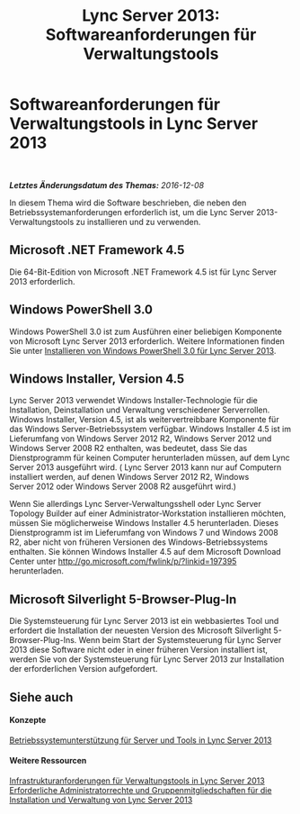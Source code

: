 ﻿---
title: 'Lync Server 2013: Softwareanforderungen für Verwaltungstools'
TOCTitle: Softwareanforderungen für Verwaltungstools
ms:assetid: 2fb172c3-7b84-4e49-981c-2a17e7a00a29
ms:mtpsurl: https://technet.microsoft.com/de-de/library/Gg195653(v=OCS.15)
ms:contentKeyID: 49293564
ms.date: 12/10/2016
mtps_version: v=OCS.15
ms.translationtype: HT
---

# Softwareanforderungen für Verwaltungstools in Lync Server 2013

 

_**Letztes Änderungsdatum des Themas:** 2016-12-08_

In diesem Thema wird die Software beschrieben, die neben den Betriebssystemanforderungen erforderlich ist, um die Lync Server 2013-Verwaltungstools zu installieren und zu verwenden.

## Microsoft .NET Framework 4.5

Die 64-Bit-Edition von Microsoft .NET Framework 4.5 ist für Lync Server 2013 erforderlich.

## Windows PowerShell 3.0

Windows PowerShell 3.0 ist zum Ausführen einer beliebigen Komponente von Microsoft Lync Server 2013 erforderlich. Weitere Informationen finden Sie unter [Installieren von Windows PowerShell 3.0 für Lync Server 2013](lync-server-2013-installing-windows-powershell-3-0.md).

## Windows Installer, Version 4.5

Lync Server 2013 verwendet Windows Installer-Technologie für die Installation, Deinstallation und Verwaltung verschiedener Serverrollen. Windows Installer, Version 4.5, ist als weitervertreibbare Komponente für das Windows Server-Betriebssystem verfügbar. Windows Installer 4.5 ist im Lieferumfang von Windows Server 2012 R2, Windows Server 2012 und Windows Server 2008 R2 enthalten, was bedeutet, dass Sie das Dienstprogramm für keinen Computer herunterladen müssen, auf dem Lync Server 2013 ausgeführt wird. ( Lync Server 2013 kann nur auf Computern installiert werden, auf denen Windows Server 2012 R2, Windows Server 2012 oder Windows Server 2008 R2 ausgeführt wird.)

Wenn Sie allerdings Lync Server-Verwaltungsshell oder Lync Server Topology Builder auf einer Administrator-Workstation installieren möchten, müssen Sie möglicherweise Windows Installer 4.5 herunterladen. Dieses Dienstprogramm ist im Lieferumfang von Windows 7 und Windows 2008 R2, aber nicht von früheren Versionen des Windows-Betriebssystems enthalten. Sie können Windows Installer 4.5 auf dem Microsoft Download Center unter <http://go.microsoft.com/fwlink/p/?linkid=197395> herunterladen.

## Microsoft Silverlight 5-Browser-Plug-In

Die Systemsteuerung für Lync Server 2013 ist ein webbasiertes Tool und erfordert die Installation der neuesten Version des Microsoft Silverlight 5-Browser-Plug-Ins. Wenn beim Start der Systemsteuerung für Lync Server 2013 diese Software nicht oder in einer früheren Version installiert ist, werden Sie von der Systemsteuerung für Lync Server 2013 zur Installation der erforderlichen Version aufgefordert.

## Siehe auch

#### Konzepte

[Betriebssystemunterstützung für Server und Tools in Lync Server 2013](lync-server-2013-server-and-tools-operating-system-support.md)  

#### Weitere Ressourcen

[Infrastrukturanforderungen für Verwaltungstools in Lync Server 2013](lync-server-2013-administrative-tools-infrastructure-requirements.md)  
[Erforderliche Administratorrechte und Gruppenmitgliedschaften für die Installation und Verwaltung von Lync Server 2013](lync-server-2013-administrator-rights-and-permissions-required-for-setup-and-administration.md)

